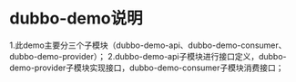 # dubbo-demo说明
1.此demo主要分三个子模块（dubbo-demo-api、dubbo-demo-consumer、dubbo-demo-provider）；
2.dubbo-demo-api子模块进行接口定义，dubbo-demo-provider子模块实现接口，dubbo-demo-consumer子模块消费接口；
